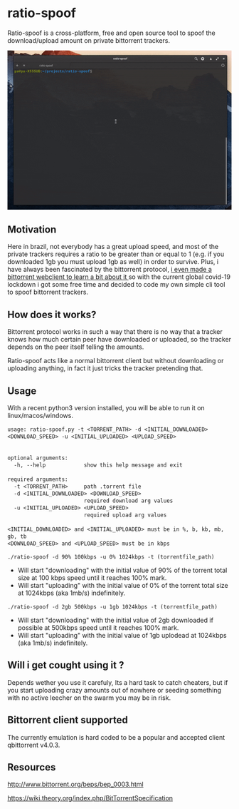 # ratio-spoof
Ratio-spoof is a cross-platform, free and open source tool to spoof the download/upload amount on private bittorrent trackers.

![](./media/demo.gif)

## Motivation
Here in brazil, not everybody has a great upload speed, and most of the private trackers requires a ratio to be greater than or equal to 1 (e.g. if you downloaded 1gb you must upload 1gb as well) in order to survive. Plus, i have always been fascinated by the bittorrent protocol, [i even made a bittorrent webclient to learn a bit about it ](https://github.com/ap-pauloafonso/rwTorrent) so with the current global covid-19 lockdown i got some free time and decided to code my own simple cli tool to spoof bittorrent trackers.

## How does it works?
Bittorrent protocol works in such a way that there is no way that a tracker knows how much certain peer have downloaded or uploaded, so the tracker depends on the peer itself telling the amounts.

Ratio-spoof acts like a normal bittorrent client but without downloading or uploading anything, in fact it just tricks the tracker pretending that.

## Usage
With a recent python3 version installed, you will be able to run it on linux/macos/windows.
```
usage: ratio-spoof.py -t <TORRENT_PATH> -d <INITIAL_DOWNLOADED> <DOWNLOAD_SPEED> -u <INITIAL_UPLOADED> <UPLOAD_SPEED>


optional arguments:
  -h, --help            show this help message and exit

required arguments:
  -t <TORRENT_PATH>     path .torrent file
  -d <INITIAL_DOWNLOADED> <DOWNLOAD_SPEED>
                        required download arg values
  -u <INITIAL_UPLOADED> <UPLOAD_SPEED>
                        required upload arg values

<INITIAL_DOWNLOADED> and <INITIAL_UPLOADED> must be in %, b, kb, mb, gb, tb
<DOWNLOAD_SPEED> and <UPLOAD_SPEED> must be in kbps
```

```
./ratio-spoof -d 90% 100kbps -u 0% 1024kbps -t (torrentfile_path) 
```
* Will start "downloading" with the initial value of 90% of the torrent total size at 100 kbps speed until it reaches 100% mark.
* Will start "uploading" with the initial value of 0% of the torrent total size at 1024kbps (aka 1mb/s) indefinitely.

```
./ratio-spoof -d 2gb 500kbps -u 1gb 1024kbps -t (torrentfile_path) 
```
* Will start "downloading" with the initial value of 2gb downloaded  if possible at 500kbps speed until it reaches 100% mark.
* Will start "uploading" with the initial value of 1gb uplodead at 1024kbps (aka 1mb/s) indefinitely.

## Will i get cought using it ?
Depends wether you use it carefuly, Its a hard task to catch cheaters, but if you start uploading crazy amounts out of nowhere or seeding something with no active leecher on the swarm you may be in risk.

## Bittorrent client supported 
The currently emulation is hard coded to be a popular and accepted client qbittorrent v4.0.3. 

## Resources
http://www.bittorrent.org/beps/bep_0003.html

https://wiki.theory.org/index.php/BitTorrentSpecification


